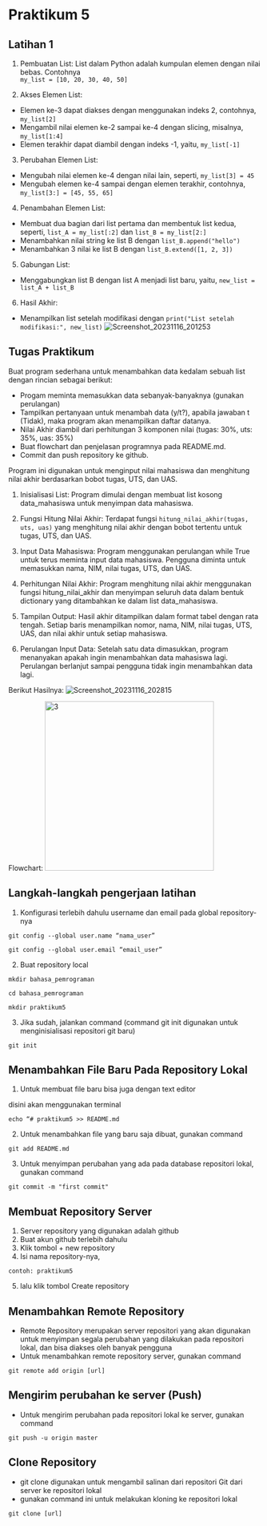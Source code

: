 # Praktikum 5

## Latihan 1

1. Pembuatan List: List dalam Python adalah kumpulan elemen dengan nilai bebas. Contohnya<br>
   `my_list = [10, 20, 30, 40, 50]`

2. Akses Elemen List:

- Elemen ke-3 dapat diakses dengan menggunakan indeks 2, contohnya, `my_list[2]`
- Mengambil nilai elemen ke-2 sampai ke-4 dengan slicing, misalnya, `my_list[1:4]`
- Elemen terakhir dapat diambil dengan indeks -1, yaitu, `my_list[-1]`

3. Perubahan Elemen List:

- Mengubah nilai elemen ke-4 dengan nilai lain, seperti, `my_list[3] = 45`
- Mengubah elemen ke-4 sampai dengan elemen terakhir, contohnya, `my_list[3:] = [45, 55, 65]`

4. Penambahan Elemen List:

- Membuat dua bagian dari list pertama dan membentuk list kedua, seperti, `list_A = my_list[:2]` dan `list_B = my_list[2:]`
- Menambahkan nilai string ke list B dengan `list_B.append("hello")`
- Menambahkan 3 nilai ke list B dengan `list_B.extend([1, 2, 3])`

5. Gabungan List:

- Menggabungkan list B dengan list A menjadi list baru, yaitu, `new_list = list_A + list_B`

6. Hasil Akhir:

- Menampilkan list setelah modifikasi dengan `print("List setelah modifikasi:", new_list)`
![Screenshot_20231116_201253](https://github.com/ficzclay/praktikum5/assets/148204078/5f11507d-0fca-43bf-9976-d1a5f505f54a)



## Tugas Praktikum

Buat program sederhana untuk menambahkan data kedalam sebuah
list dengan rincian sebagai berikut:

- Progam meminta memasukkan data sebanyak-banyaknya (gunakan
  perulangan)
- Tampilkan pertanyaan untuk menambah data (y/t?), apabila jawaban
  t (Tidak), maka program akan menampilkan daftar datanya.
- Nilai Akhir diambil dari perhitungan 3 komponen nilai (tugas: 30%,
  uts: 35%, uas: 35%)
- Buat flowchart dan penjelasan programnya pada README.md.
- Commit dan push repository ke github.

Program ini digunakan untuk menginput nilai mahasiswa dan menghitung nilai akhir berdasarkan bobot tugas, UTS, dan UAS.

1. Inisialisasi List: Program dimulai dengan membuat list kosong data_mahasiswa untuk menyimpan data mahasiswa.

2. Fungsi Hitung Nilai Akhir: Terdapat fungsi `hitung_nilai_akhir(tugas, uts, uas)` yang menghitung nilai akhir dengan bobot tertentu untuk tugas, UTS, dan UAS.

3. Input Data Mahasiswa: Program menggunakan perulangan while True untuk terus meminta input data mahasiswa. Pengguna diminta untuk memasukkan nama, NIM, nilai tugas, UTS, dan UAS.

4. Perhitungan Nilai Akhir: Program menghitung nilai akhir menggunakan fungsi hitung_nilai_akhir dan menyimpan seluruh data dalam bentuk dictionary yang ditambahkan ke dalam list data_mahasiswa.

5. Tampilan Output: Hasil akhir ditampilkan dalam format tabel dengan rata tengah. Setiap baris menampilkan nomor, nama, NIM, nilai tugas, UTS, UAS, dan nilai akhir untuk setiap mahasiswa.

6. Perulangan Input Data: Setelah satu data dimasukkan, program menanyakan apakah ingin menambahkan data mahasiswa lagi. Perulangan berlanjut sampai pengguna tidak ingin menambahkan data lagi.

Berikut Hasilnya:
![Screenshot_20231116_202815](https://github.com/ficzclay/praktikum5/assets/148204078/6f9e9cd6-a9e3-4e4e-ac94-1c34a12152fe)


Flowchart:
<img width="338" alt="3" src="https://github.com/ficzclay/praktikum5/assets/148204078/2aa82fde-29a6-42a7-9f64-a97bd41b7a0c">


## Langkah-langkah pengerjaan latihan

1. Konfigurasi terlebih dahulu username dan email pada global repository-nya

```
git config --global user.name “nama_user”
```

```
git config --global user.email “email_user”
```

2. Buat repository local

```
mkdir bahasa_pemrograman
```

```
cd bahasa_pemrograman
```

```
mkdir praktikum5
```

3. Jika sudah, jalankan command (command git init digunakan untuk menginisialisasi repositori git baru)

```
git init
```

## Menambahkan File Baru Pada Repository Lokal

1. Untuk membuat file baru bisa juga dengan text editor

disini akan menggunakan terminal

```
echo “# praktikum5 >> README.md
```

2. Untuk menambahkan file yang baru saja dibuat, gunakan command

```
git add README.md
```

3. Untuk menyimpan perubahan yang ada pada database repositori
   lokal, gunakan command

```
git commit -m "first commit"
```

## Membuat Repository Server

1. Server repository yang digunakan adalah github
2. Buat akun github terlebih dahulu
3. Klik tombol + new repository
4. Isi nama repository-nya,

```
contoh: praktikum5
```

5. lalu klik tombol Create repository

## Menambahkan Remote Repository

- Remote Repository merupakan server repositori yang akan digunakan untuk menyimpan segala perubahan yang dilakukan pada repositori lokal, dan bisa diakses oleh banyak pengguna
- Untuk menambahkan remote repository server, gunakan command

```
git remote add origin [url]
```

## Mengirim perubahan ke server (Push)

- Untuk mengirim perubahan pada repositori lokal ke server, gunakan command

```
git push -u origin master
```

## Clone Repository

- git clone digunakan untuk mengambil salinan dari repositori Git dari server ke repositori lokal
- gunakan command ini untuk melakukan kloning ke repositori lokal

```
git clone [url]
```
